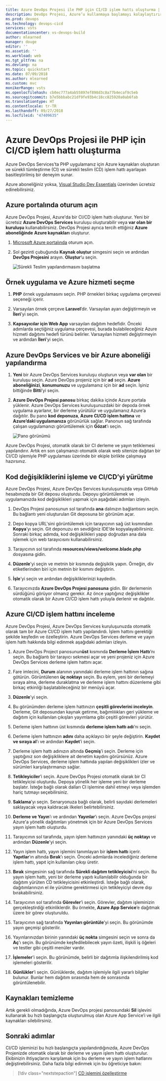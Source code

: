 ```yaml
---
title: Azure DevOps Projesi ile PHP için CI/CD işlem hattı oluşturma | Hızlı Başlangıç
description: DevOps Projesi, Azure’u kullanmaya başlamayı kolaylaştırır. Birkaç hızlı adımda, tercih ettiğiniz bir Azure hizmetinde uygulama başlatmanıza yardımcı olur.
ms.prod: devops
ms.technology: devops-cicd
services: vsts
documentationcenter: vs-devops-build
author: mlearned
manager: douge
editor: ''
ms.assetid: ''
ms.workload: web
ms.tgt_pltfrm: na
ms.devlang: na
ms.topic: quickstart
ms.date: 07/09/2018
ms.author: mlearned
ms.custom: mvc
monikerRange: vsts
ms.openlocfilehash: cb0ec777a4ab55897ef898d3c8a77b4ecaf9c5eb
ms.sourcegitcommit: b7e5bbbabc21df9fe93b4c18cc825920a0ab6fab
ms.translationtype: HT
ms.contentlocale: tr-TR
ms.lasthandoff: 09/27/2018
ms.locfileid: "47409635"
---
```

# <a name="create-a-cicd-pipeline-for-php-with-the-azure-devops-project"></a>Azure DevOps Projesi ile PHP için CI/CD işlem hattı oluşturma

Azure DevOps Services’ta PHP uygulamanız için Azure kaynakları oluşturan ve sürekli tümleştirme (CI) ve sürekli teslim (CD) işlem hattı ayarlayan basitleştirilmiş bir deneyim sunar.  

Azure aboneliğiniz yoksa, [Visual Studio Dev Essentials](https://visualstudio.microsoft.com/dev-essentials/) üzerinden ücretsiz edinebilirsiniz.

## <a name="sign-in-to-the-azure-portal"></a>Azure portalında oturum açın

Azure DevOps Projesi, Azure'da bir CI/CD işlem hattı oluşturur.  Yeni bir ücretsiz **Azure DevOps Services** kuruluşu oluşturabilir veya **var olan bir kuruluşu** kullanabilirsiniz.  DevOps Projesi ayrıca tercih ettiğiniz **Azure aboneliğinde** **Azure kaynakları** oluşturur.

1. [Microsoft Azure portalında](https://portal.azure.com) oturum açın.

1. Sol gezinti çubuğunda **Kaynak oluştur** simgesini seçin ve ardından **DevOps Projesini** arayın.  **Oluştur**’u seçin.

    ![Sürekli Teslim yapılandırmasını başlatma](_img/azure-devops-project-php/fullbrowser.png)

## <a name="select-a-sample-application-and-azure-service"></a>Örnek uygulama ve Azure hizmeti seçme

1. **PHP** örnek uygulamasını seçin.  PHP örnekleri birkaç uygulama çerçevesi seçeneği içerir.

1. Varsayılan örnek çerçeve **Laravel**’dir. Varsayılan ayarı değiştirmeyin ve **İleri**’yi seçin.  

1. **Kapsayıcılar için Web App** varsayılan dağıtım hedefidir.  Önceki adımlarda seçtiğiniz uygulama çerçevesi, burada bulabileceğiniz Azure hizmeti dağıtımı hedefi türünü belirler.  Varsayılan hizmeti değiştirmeyin ve ardından **İleri**’yi seçin.
 
## <a name="configure-azure-devops-services-and-an-azure-subscription"></a>Azure DevOps Services ve bir Azure aboneliği yapılandırma 

1. **Yeni** bir Azure DevOps Services kuruluşu oluşturun veya **var olan** bir kuruluşu seçin.  Azure DevOps projeniz için bir **ad** seçin.  **Azure aboneliğinizi**, **konumunuzu** ve uygulamanız için bir **ad** seçin.  İşiniz bittiğinde **Bitti**’yi seçin.

1. **Azure DevOps Projesi panosu** birkaç dakika içinde Azure portala yüklenir.  Azure DevOps Services kuruluşunuzdaki bir depoda örnek uygulama ayarlanır, bir derleme yürütülür ve uygulamanız Azure’a dağıtılır.  Bu pano **kod deponuza**, **Azure CI/CD işlem hattına** ve **Azure’daki uygulamanıza** görünürlük sağlar.  Panonun sağ tarafında çalışan uygulamanızı görüntülemek için **Gözat**’ı seçin.

    ![Pano görünümü](_img/azure-devops-project-php/dashboardnopreview.png) 
    
Azure DevOps Projesi, otomatik olarak bir CI derleme ve yayın tetiklemesi yapılandırır.  Artık en son çalışmanızı otomatik olarak web sitenize dağıtan bir CI/CD işlemiyle PHP uygulaması üzerinde bir ekiple birlikte çalışmaya hazırsınız.

## <a name="commit-code-changes-and-execute-cicd"></a>Kod değişikliklerini işleme ve CI/CD’yi yürütme

Azure DevOps Projesi, Azure DevOps Services kuruluşunuzda veya GitHub hesabınızda bir Git deposu oluşturdu.  Depoyu görüntülemek ve uygulamanızda kod değişiklikleri yapmak için aşağıdaki adımları izleyin.

1. DevOps Projesi panosunun sol tarafında **ana** dalınızın bağlantısını seçin.  Bu bağlantı yeni oluşturulan Git deposuna bir görünüm açar.

1. Depo kopya URL'sini görüntülemek için tarayıcının sağ üst kısmından **Kopya**’yı seçin. Git deponuzu en sevdiğiniz IDE’de kopyalayabilirsiniz.  Sonraki birkaç adımda, kod değişiklikleri yapıp doğrudan ana dala işlemek için web tarayıcısını kullanabilirsiniz.

1. Tarayıcının sol tarafında **resources/views/welcome.blade.php** dosyasına gidin.

1. **Düzenle**’yi seçin ve metnin bir kısmında değişiklik yapın.  Örneğin, div etiketlerinden biri için metnin bir kısmını değiştirin.

1. **İşle**’yi seçin ve ardından değişikliklerinizi kaydedin.

1. Tarayıcınızda **Azure DevOps Projesi panosuna** gidin.  Bir derlemenin sürdüğünü görüyor olmanız gerekir.  Az önce yaptığınız değişiklikler otomatik olarak bir Azure CI/CD işlem hattı yoluyla derlenir ve dağıtılır.

## <a name="examine-the-azure-cicd-pipeline"></a>Azure CI/CD işlem hattını inceleme

Azure DevOps Projesi, Azure DevOps Services kuruluşunuzda otomatik olarak tam bir Azure CI/CD işlem hattı yapılandırdı.  İşlem hattını gerektiği şekilde keşfedin ve özelleştirin.  Azure DevOps Services derleme ve yayın işlem hattı hakkında bilgi edinmek aşağıdaki adımları izleyin.

1. Azure DevOps Project panosunun**üst** kısmında **Derleme İşlem Hattı**’nı seçin.  Bu bağlantı bir tarayıcı sekmesi açar ve yeni projeniz için Azure DevOps Services derleme işlem hattını açar.

1. Fare imlecini, **Durum** alanının yanındaki derleme işlem hattının sağına götürün. Görüntülenen **üç noktayı** seçin.  Bu eylem, yeni bir derlemeyi sıraya alma, derleme duraklatma ve derleme işlem hattını düzenleme gibi birkaç etkinliği başlatabileceğiniz bir menüyü açar.

1. **Düzenle**’yi seçin.

1. Bu görünümden derleme işlem hattınızın **çeşitli görevlerini inceleyin**.  Derleme, Git deposundan kaynak getirme, bağımlılıkları geri yükleme ve dağıtım için kullanılan çıkışları yayımlama gibi çeşitli görevleri yürütür.

1. Derleme işlem hattının üst kısmında **derleme işlem hattı adı**’nı seçin.

1. Derleme işlem hattınızın **adını** daha açıklayıcı bir şeyle değiştirin.  **Kaydet ve sıraya al**’ı ve ardından **Kaydet**’i seçin.

1. Derleme işlem hattı adınızın altında **Geçmiş**’i seçin.  Derleme için yaptığınız son değişikliklere ait denetim kaydını görürsünüz.  Azure DevOps Services, derleme işlem hattında yapılan değişiklikleri izler ve sürümleri karşılaştırmanızı sağlar.

1. **Tetikleyiciler**’i seçin.  Azure DevOps Projesi otomatik olarak bir CI tetikleyicisi oluşturdu. Depoya yönelik her işleme yeni bir derleme başlatır.  İsteğe bağlı olarak dalları CI işlemine dahil etmeyi veya işlemden hariç tutmayı seçebilirsiniz.

1. **Saklama**’yı seçin.  Senaryonuza bağlı olarak, belirli sayıdaki derlemeleri saklayacak veya kaldıracak ilkeleri belirtebilirsiniz.

1. **Derleme ve Yayın**’ı ve ardından **Yayınlar**’ı seçin.  Azure DevOps projesi Azure'a yönelik dağıtımları yönetmek için bir Azure DevOps Services yayın işlem hattı oluşturdu.

1. Tarayıcının sol tarafında, yayın işlem hattınızın yanındaki **üç noktayı** ve ardından **Düzenle**’yi seçin.

1. Yayın işlem hattı, yayın işlemini tanımlayan bir **işlem hattı** içerir.  **Yapıtlar**’ın altında **Bırak**’ı seçin.  Önceki adımlarda incelediğiniz derleme işlem hattı, yapıt için kullanılan çıkışı üretir. 

1. **Bırak** simgesinin sağ tarafında **Sürekli dağıtım tetikleyicisi**’ni seçin.  Bu yayın işlem hattı, yeni bir derleme yapıtı kullanılabilir olduğunda bir dağıtım yürüten CD tetikleyicisini etkinleştirdi.  İsteğe bağlı olarak, dağıtımlarınızın el ile yürütme gerektirmesi için tetikleyiciyi devre dışı bırakabilirsiniz. 

1. Tarayıcının sol tarafında **Görevler**’i seçin.  Görevler, dağıtım işleminizin gerçekleştirdiği etkinliklerdir.  Bu örnekte, **Azure App Service**’e dağıtmak üzere bir görev oluşturuldu.

1. Tarayıcının sağ tarafında **Yayınları görüntüle**’yi seçin.  Bu görünümde yayın geçmişi gösterilir.

1. Yayınlarınızdan birinin yanındaki **üç nokta** simgesini seçin ve sonra da **Aç**'ı seçin.  Bu görünümde keşfedilebilecek yayın özeti, ilişkili iş öğeleri ve testler gibi çeşitli menüler vardır.

1. **İşlemeler**'i seçin.  Bu görünümde, belirli bir dağıtımla ilişkilendirilmiş kod işlemeleri gösterilir. 

1. **Günlükler**’i seçin.  Günlüklerde, dağıtım işlemiyle ilgili yararlı bilgiler bulunur.  Bunlar hem dağıtım sırasında hem de sonrasında görüntülenebilir.

## <a name="clean-up-resources"></a>Kaynakları temizleme

Artık gerekli olmadığında, Azure DevOps projesi panosundaki **Sil** işlevini kullanarak bu hızlı başlangıçta oluşturulmuş olan Azure App Service’i ve ilgili kaynakları silebilirsiniz.

## <a name="next-steps"></a>Sonraki adımlar

CI/CD işleminizi bu hızlı başlangıçta yapılandırdığınızda, Azure DevOps Projenizde otomatik olarak bir derleme ve yayın işlem hattı oluşturulur. Ekibinizin ihtiyaçlarını karşılamak için bu derleme ve yayın işlem hatlarını değiştirebilirsiniz. Daha fazla bilgi edinmek için bu öğreticiye bakın:

> [!div class="nextstepaction"]
> [CD işlemini özelleştirme](https://docs.microsoft.com/azure/devops/pipelines/release/define-multistage-release-process?view=vsts)
